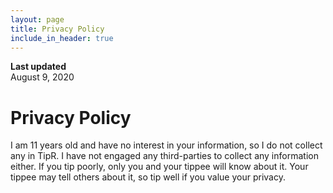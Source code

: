 ```yaml
---
layout: page
title: Privacy Policy
include_in_header: true
---
```


**Last updated**  
August 9, 2020

# Privacy Policy

I am 11 years old and have no interest in your information, so I do not collect any in TipR. I have not engaged any third-parties to collect any information either. If you tip poorly, only you and your tippee will know about it. Your tippee may tell others about it, so tip well if you value your privacy.

